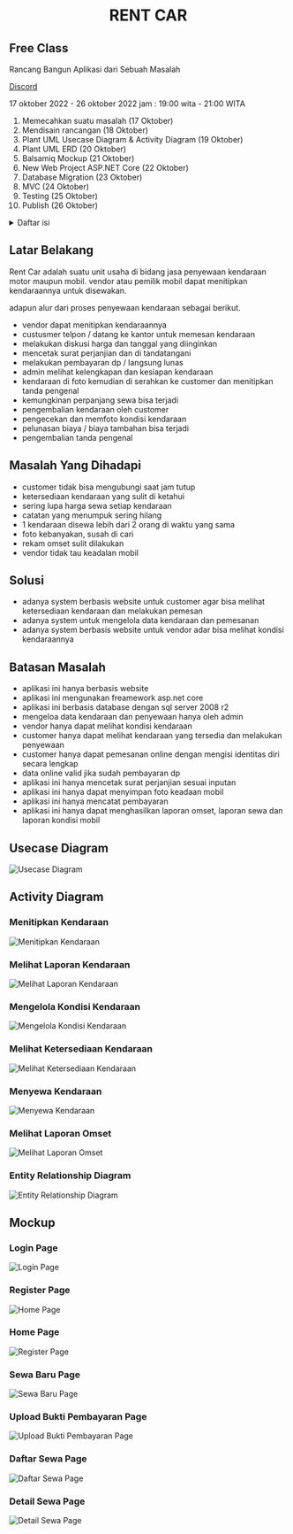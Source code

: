 <h1 align="center">RENT CAR</h1>

## Free Class 

Rancang Bangun Aplikasi dari Sebuah Masalah

<a href="https://discord.gg/2J58QJmb">Discord</a>

17 oktober 2022 - 26 oktober 2022
jam : 19:00 wita - 21:00 WITA

1. Memecahkan suatu masalah (17 Oktober)
2. Mendisain rancangan (18 Oktober)
3. Plant UML Usecase Diagram & Activity Diagram  (19 Oktober)
4. Plant UML ERD  (20 Oktober)
5. Balsamiq Mockup  (21 Oktober)
6. New Web Project ASP.NET Core  (22 Oktober)
7. Database Migration  (23 Oktober)
8. MVC  (24 Oktober)
9. Testing  (25 Oktober)
10. Publish  (26 Oktober)

<!-- TABLE OF CONTENTS -->
<details>
  <summary>Daftar isi</summary>
  <ol>
    <li><a href="#latar-belakang">Latar Belakang</a></li>
    <li><a href="#masalah-yang-dihadapi">Masalah yang dihadapi</a></li>
    <li><a href="#solusi">Solusi</a></li>
    <li><a href="#batasan-masalah">Batasan Masalah</a></li>
    <li><a href="#usecase-diagram">Usecase Diagram</a></li>
    <li>
      <a href="#activity-diagram">Activity Diagram</a>
      <ul>
        <li><a href="#menitipkan-kendaraan">Menitipkan Kendaraan</a></li>
        <li><a href="#melihat-laporan-kendaraan">Melihat Laporan Kendaraan</a></li>
        <li><a href="#mengelola-kondisi-kendaraan">Mengelola Kondisi Kendaraan</a></li>
        <li><a href="#melihat-ketersediaan-kendaraan">Melihat Ketersediaan Kendaraan</a></li>
        <li><a href="#menyewa-kendaraan">Menyewa Kendaraan</a></li>
        <li><a href="#melihat-laporan-omset">Melihat Laporan Omset</a></li>
      </ul>
    </li>
    <li><a href="#entity-relationship-diagram">Entity Relationship Diagram</a></li>
    <li>
      <a href="#mockup">Mockup Diagram</a>
      <ul>
        <li><a href="#login-page">Login Page</a></li>
        <li><a href="#register-page">Register Page</a></li>
        <li><a href="#home-page">Home Page</a></li>
        <li><a href="#sewa-baru-page">Sewa Baru Page</a></li>
        <li><a href="#upload-bukti-pembayaran-page">Upload Bukti Pembayaran Page</a></li>
        <li><a href="#daftar-sewa-page">Daftar Sewa Page</a></li>
        <li><a href="#detail-sewa-page">Detail Sewa Page</a></li>
      </ul>
    </li>
  </ol>
</details>

## Latar Belakang

Rent Car adalah suatu unit usaha di bidang jasa penyewaan kendaraan motor maupun mobil. 
vendor atau pemilik mobil dapat menitipkan kendaraannya untuk disewakan.

adapun alur dari proses penyewaan kendaraan sebagai berikut.

* vendor dapat menitipkan kendaraannya
* custusmer telpon / datang ke kantor untuk memesan kendaraan
* melakukan diskusi harga dan tanggal yang diinginkan
* mencetak surat perjanjian dan di tandatangani
* melakukan pembayaran dp / langsung lunas
* admin melihat kelengkapan dan kesiapan kendaraan
* kendaraan di foto kemudian di serahkan ke customer dan menitipkan tanda pengenal
* kemungkinan perpanjang sewa bisa terjadi
* pengembalian kendaraan oleh customer
* pengecekan dan memfoto kondisi kendaraan
* pelunasan biaya / biaya tambahan bisa terjadi
* pengembalian tanda pengenal

## Masalah Yang Dihadapi

* customer tidak bisa mengubungi saat jam tutup
* ketersediaan kendaraan yang sulit di ketahui
* sering lupa harga sewa setiap kendaraan
* catatan yang menumpuk sering hilang
* 1 kendaraan disewa lebih dari 2 orang di waktu yang sama
* foto kebanyakan, susah di cari
* rekam omset sulit dilakukan
* vendor tidak tau keadalan mobil

## Solusi

* adanya system berbasis website untuk customer agar bisa melihat ketersediaan kendaraan dan melakukan pemesan
* adanya system untuk mengelola data kendaraan dan pemesanan
* adanya system berbasis website untuk vendor adar bisa melihat kondisi kendaraannya

## Batasan Masalah

* aplikasi ini hanya berbasis website
* aplikasi ini mengunakan freamework asp.net core
* aplikasi ini berbasis database dengan sql server 2008 r2
* mengeloa data kendaraan dan penyewaan hanya oleh admin
* vendor hanya dapat melihat kondisi kendaraan
* customer hanya dapat melihat kendaraan yang tersedia dan melakukan penyewaan
* customer hanya dapat pemesanan online dengan mengisi identitas diri secara lengkap
* data online valid jika sudah pembayaran dp
* aplikasi ini hanya mencetak surat perjanjian sesuai inputan
* aplikasi ini hanya dapat menyimpan foto keadaan mobil
* aplikasi ini hanya mencatat pembayaran
* aplikasi ini hanya dapat menghasilkan laporan omset, laporan sewa dan laporan kondisi mobil

## Usecase Diagram

<img src="galleries/1_usecase.jpeg" alt="Usecase Diagram">

## Activity Diagram

### Menitipkan Kendaraan

<img src="galleries/2_activity_menitipkan_kendaraan.jpeg" alt="Menitipkan Kendaraan">

### Melihat Laporan Kendaraan

<img src="galleries/6_activity_melihat_laporan_kendaraan.jpeg" alt="Melihat Laporan Kendaraan">

### Mengelola Kondisi Kendaraan

<img src="galleries/3_activity_mengelola_kondisi_kendaraan.jpeg" alt="Mengelola Kondisi Kendaraan">

### Melihat Ketersediaan Kendaraan

<img src="galleries/4_activity_melihat_ketersediaan_kendaraan.jpeg" alt="Melihat Ketersediaan Kendaraan">

### Menyewa Kendaraan

<img src="galleries/5_activity_menyewa_kendaraan.jpeg" alt="Menyewa Kendaraan">

### Melihat Laporan Omset

<img src="galleries/7_activity_melihat_laporan_omset.jpeg" alt="Melihat Laporan Omset">

### Entity Relationship Diagram

<img src="galleries/8_erd.jpeg" alt="Entity Relationship Diagram">

## Mockup

### Login Page

<img src="galleries/10_login_page.png" alt="Login Page">

### Register Page

<img src="galleries/11_register_page.png" alt="Home Page">

### Home Page

<img src="galleries/12_home_page.png" alt="Register Page">

### Sewa Baru Page

<img src="galleries/13_sewa_baru_page.png" alt="Sewa Baru Page">

### Upload Bukti Pembayaran Page

<img src="galleries/14_upload_bukti_pembayaran_page.png" alt="Upload Bukti Pembayaran Page">

### Daftar Sewa Page

<img src="galleries/15_daftar_sewa_page.png" alt="Daftar Sewa Page">

### Detail Sewa Page

<img src="galleries/16_detail_sewa_page.png" alt="Detail Sewa Page">
